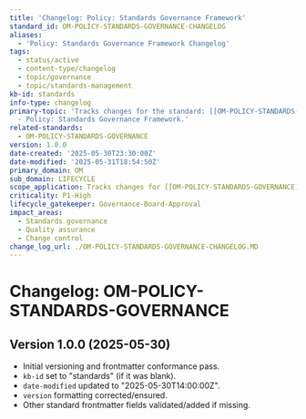 ```yaml
---
title: 'Changelog: Policy: Standards Governance Framework'
standard_id: OM-POLICY-STANDARDS-GOVERNANCE-CHANGELOG
aliases:
  - 'Policy: Standards Governance Framework Changelog'
tags:
  - status/active
  - content-type/changelog
  - topic/governance
  - topic/standards-management
kb-id: standards
info-type: changelog
primary-topic: 'Tracks changes for the standard: [[OM-POLICY-STANDARDS-GOVERNANCE]]
  - Policy: Standards Governance Framework.'
related-standards:
  - OM-POLICY-STANDARDS-GOVERNANCE
version: 1.0.0
date-created: '2025-05-30T23:30:00Z'
date-modified: '2025-05-31T18:54:50Z'
primary_domain: OM
sub_domain: LIFECYCLE
scope_application: Tracks changes for [[OM-POLICY-STANDARDS-GOVERNANCE]].
criticality: P1-High
lifecycle_gatekeeper: Governance-Board-Approval
impact_areas:
  - Standards governance
  - Quality assurance
  - Change control
change_log_url: ./OM-POLICY-STANDARDS-GOVERNANCE-CHANGELOG.MD
---
```


# Changelog: OM-POLICY-STANDARDS-GOVERNANCE

## Version 1.0.0 (2025-05-30)
- Initial versioning and frontmatter conformance pass.
- `kb-id` set to "standards" (if it was blank).
- `date-modified` updated to "2025-05-30T14:00:00Z".
- `version` formatting corrected/ensured.
- Other standard frontmatter fields validated/added if missing.
